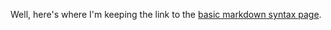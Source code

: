 Well, here's where I'm keeping the link to the [basic markdown syntax page](https://www.markdownguide.org/basic-syntax/).